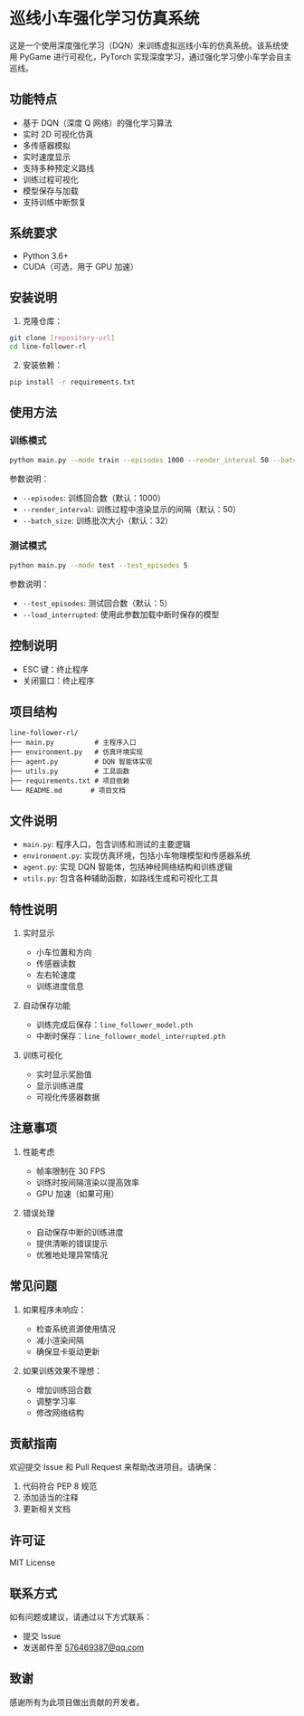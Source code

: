 # 巡线小车强化学习仿真系统

这是一个使用深度强化学习（DQN）来训练虚拟巡线小车的仿真系统。该系统使用 PyGame 进行可视化，PyTorch 实现深度学习，通过强化学习使小车学会自主巡线。

## 功能特点

- 基于 DQN（深度 Q 网络）的强化学习算法
- 实时 2D 可视化仿真
- 多传感器模拟
- 实时速度显示
- 支持多种预定义路线
- 训练过程可视化
- 模型保存与加载
- 支持训练中断恢复

## 系统要求

- Python 3.6+
- CUDA（可选，用于 GPU 加速）

## 安装说明

1. 克隆仓库：
```bash
git clone [repository-url]
cd line-follower-rl
```

2. 安装依赖：
```bash
pip install -r requirements.txt
```

## 使用方法

### 训练模式

```bash
python main.py --mode train --episodes 1000 --render_interval 50 --batch_size 32
```

参数说明：
- `--episodes`: 训练回合数（默认：1000）
- `--render_interval`: 训练过程中渲染显示的间隔（默认：50）
- `--batch_size`: 训练批次大小（默认：32）

### 测试模式

```bash
python main.py --mode test --test_episodes 5
```

参数说明：
- `--test_episodes`: 测试回合数（默认：5）
- `--load_interrupted`: 使用此参数加载中断时保存的模型

## 控制说明

- ESC 键：终止程序
- 关闭窗口：终止程序

## 项目结构

```
line-follower-rl/
├── main.py          # 主程序入口
├── environment.py   # 仿真环境实现
├── agent.py         # DQN 智能体实现
├── utils.py         # 工具函数
├── requirements.txt # 项目依赖
└── README.md       # 项目文档
```

## 文件说明

- `main.py`: 程序入口，包含训练和测试的主要逻辑
- `environment.py`: 实现仿真环境，包括小车物理模型和传感器系统
- `agent.py`: 实现 DQN 智能体，包括神经网络结构和训练逻辑
- `utils.py`: 包含各种辅助函数，如路线生成和可视化工具

## 特性说明

1. 实时显示
   - 小车位置和方向
   - 传感器读数
   - 左右轮速度
   - 训练进度信息

2. 自动保存功能
   - 训练完成后保存：`line_follower_model.pth`
   - 中断时保存：`line_follower_model_interrupted.pth`

3. 训练可视化
   - 实时显示奖励值
   - 显示训练进度
   - 可视化传感器数据

## 注意事项

1. 性能考虑
   - 帧率限制在 30 FPS
   - 训练时按间隔渲染以提高效率
   - GPU 加速（如果可用）

2. 错误处理
   - 自动保存中断的训练进度
   - 提供清晰的错误提示
   - 优雅地处理异常情况

## 常见问题

1. 如果程序未响应：
   - 检查系统资源使用情况
   - 减小渲染间隔
   - 确保显卡驱动更新

2. 如果训练效果不理想：
   - 增加训练回合数
   - 调整学习率
   - 修改网络结构

## 贡献指南

欢迎提交 Issue 和 Pull Request 来帮助改进项目。请确保：
1. 代码符合 PEP 8 规范
2. 添加适当的注释
3. 更新相关文档

## 许可证

MIT License

## 联系方式

如有问题或建议，请通过以下方式联系：
- 提交 Issue
- 发送邮件至 576469387@qq.com

## 致谢

感谢所有为此项目做出贡献的开发者。

